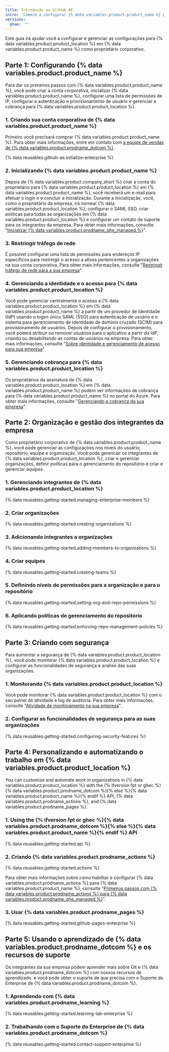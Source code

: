 ```yaml
---
title: Introdução ao GitHub AE
intro: 'Comece a configurar {% data variables.product.product_name %} para {% data variables.product.product_location %}.'
versions:
  ghae: '*'
---
```


Este guia irá ajudar você a configurar e gerenciar as configurações para {% data variables.product.product_location %} em {% data variables.product.product_name %} como proprietário corporativo.

## Parte 1: Configurando {% data variables.product.product_name %}
Para dar os primeiros passos com {% data variables.product.product_name %}, você pode criar a conta corporativa, inicializar {% data variables.product.product_name %}, configurar uma lista de permissões de IP, configurar a autenticação e provisionamento de usuário e gerenciar a cobrança para {% data variables.product.product_location %}.

### 1. Criando sua conta corporativa de {% data variables.product.product_name %}
Primeiro você precisará comprar {% data variables.product.product_name %}. Para obter mais informações, entre em contato com [a equipe de vendas de {% data variables.product.prodname_dotcom %}](https://enterprise.github.com/contact).

{% data reusables.github-ae.initialize-enterprise %}

### 2. Inicializando {% data variables.product.product_name %}
Depois de {% data variables.product.company_short %} criar a conta do proprietário para {% data variables.product.product_location %} em {% data variables.product.product_name %}, você receberá um e-mail para efetuar o login e e concluir a inicialização. Durante a inicialização, você, como o proprietário da empresa, irá nomear {% data variables.product.product_location %}, configurar o SAML SSO, criar políticas para todas as organizações em {% data variables.product.product_location %} e configurar um contato de suporte para os integrantes da empresa. Para obter mais informações, consulte "[Inicializar {% data variables.product.prodname_ghe_managed %}](/admin/configuration/configuring-your-enterprise/initializing-github-ae)".

### 3. Restringir tráfego de rede
É possível configurar uma lista de permissões para endereços IP específicos para restringir o acesso a ativos pertencentes a organizações na sua conta corporativa. Para obter mais informações, consulte "[Restringir tráfego de rede para a sua empresa](/admin/configuration/configuring-your-enterprise/restricting-network-traffic-to-your-enterprise)".

### 4. Gerenciando a identidade e o acesso para {% data variables.product.product_location %}
Você pode gerenciar centralmente o acesso a {% data variables.product.product_location %} em {% data variables.product.product_name %} a partir de um provedor de identidade (IdP) usando o logon único SAML (SSO) para autenticação de usuário e o sistema para gerenciamento de identidade de domínio cruzado (SCIM) para provisionamento de usuários. Depois de configurar o provisionamento, você poderá atribuir ou remover usuários para o aplicativo a partir do IdP, criando ou desabilitando as contas de usuários na empresa. Para obter mais informações, consulte "[Sobre identidade e gerenciamento de acesso para sua empresa](/admin/authentication/managing-identity-and-access-for-your-enterprise/about-identity-and-access-management-for-your-enterprise)".

### 5. Gerenciando cobrança para {% data variables.product.product_location %}
Os proprietários da assinatura de {% data variables.product.product_location %} em {% data variables.product.product_name %} podem ver informações de cobrança para {% data variables.product.product_name %} no portal do Azure. Para obter mais informações, consulte "[Gerenciando a cobrança da sua empresa](/admin/overview/managing-billing-for-your-enterprise)".

## Parte 2: Organização e gestão dos integrantes da empresa
Como proprietário corporativo de {% data variables.product.product_name %}, você pode gerenciar as configurações nos níveis do usuário, repositório, equipe e organização. Você pode gerenciar os integrantes de {% data variables.product.product_location %}, criar e gerenciar organizações, definir políticas para o gerenciamento do repositório e criar e gerenciar equipes.

### 1. Gerenciando integrantes de {% data variables.product.product_location %}
{% data reusables.getting-started.managing-enterprise-members %}

### 2. Criar organizações
{% data reusables.getting-started.creating-organizations %}

### 3. Adicionando integrantes a organizações
{% data reusables.getting-started.adding-members-to-organizations %}

### 4. Criar equipes
{% data reusables.getting-started.creating-teams %}

### 5. Definindo níveis de permissões para a organização e para o repositório
{% data reusables.getting-started.setting-org-and-repo-permissions %}

### 6. Aplicando políticas de gerenciamento do repositório
{% data reusables.getting-started.enforcing-repo-management-policies %}

## Parte 3: Criando com segurança
Para aumentar a segurança de {% data variables.product.product_location %}, você pode monitorar {% data variables.product.product_location %} e configurar as funcionalidades de segurança e análise das suas organizações.

### 1. Monitorando {% data variables.product.product_location %}
Você pode monitorar {% data variables.product.product_location %} com o seu painel de atividade e log de auditoria. Para obter mais informações, consulte "[Atividade de monitoramento na sua empresa](/admin/user-management/monitoring-activity-in-your-enterprise)".

### 2. Configurar as funcionalidades de segurança para as suas organizações
{% data reusables.getting-started.configuring-security-features %}

## Parte 4: Personalizando e automatizando o trabalho em {% data variables.product.product_location %}
You can customize and automate work in organizations in {% data variables.product.product_location %} with the {% ifversion fpt or ghec %}{% data variables.product.prodname_dotcom %}{% else %}{% data variables.product.product_name %}{% endif %} API, {% data variables.product.prodname_actions %}, and {% data variables.product.prodname_pages %}.

### 1. Using the {% ifversion fpt or ghec %}{% data variables.product.prodname_dotcom %}{% else %}{% data variables.product.product_name %}{% endif %} API
{% data reusables.getting-started.api %}

### 2. Criando {% data variables.product.prodname_actions %}
{% data reusables.getting-started.actions %}

Para obter mais informações sobre como habilitar e configurar {% data variables.product.prodname_actions %} para {% data variables.product.product_name %}, consulte "[Primeiros passos com {% data variables.product.prodname_actions %} para {% data variables.product.prodname_ghe_managed %}](/admin/github-actions/using-github-actions-in-github-ae/getting-started-with-github-actions-for-github-ae)".

### 3. Usar {% data variables.product.prodname_pages %}
{% data reusables.getting-started.github-pages-enterprise %}
## Parte 5: Usando o aprendizado de {% data variables.product.prodname_dotcom %} e os recursos de suporte
Os integrantes da sua empresa podem aprender mais sobre Git e {% data variables.product.prodname_dotcom %} com nossos recursos de aprendizado. e você pode obter o suporte de que precisa com o Suporte do Enterprise de {% data variables.product.prodname_dotcom %}.

### 1. Aprendendo com {% data variables.product.prodname_learning %}
{% data reusables.getting-started.learning-lab-enterprise %}

### 2. Trabalhando com o Suporte do Enterprise de {% data variables.product.prodname_dotcom %}
{% data reusables.getting-started.contact-support-enterprise %}
